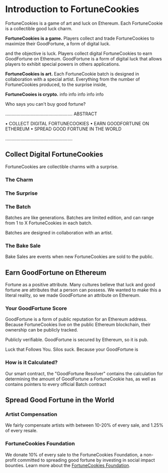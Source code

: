 # Introduction to FortuneCookies
FortuneCookies is a game of art and luck on Ethereum. Each FortuneCookie is a collectible good luck charm.

__FortuneCookies is a game.__ Players collect and trade FortuneCookies to maximize their GoodFortune, a form of digital luck.

and the objective is luck. Players collect digital FortuneCookies to earn GoodFortune on Ethereum. GoodFortune is a form of digital luck that allows players to exhibit special powers in others applications.

__FortuneCookies is art.__ Each FortuneCookie batch is designed in collaboration with a special artist. Everything from the number of FortuneCookies produced, to the surprise inside, 

__FortuneCooies is crypto.__
info
info
info
info
info

Who says you can't buy good fortune? 

.....................................................
ABSTRACT

• COLLECT DIGITAL FORTUNECOOKIES
• EARN GOODFORTUNE ON ETHEREUM
• SPREAD GOOD FORTUNE IN THE WORLD

.....................................................


## Collect Digital FortuneCookies
FortuneCookies are collectible charms with a surprise.

### The Charm

### The Surprise

### The Batch
Batches are like generations. Batches are limited edition, and can range from 1 to X FortuneCookies in each batch.

Batches are designed in collaboration with an artist.

### The Bake Sale
Bake Sales are events when new FortuneCookies are sold to the public. 

## Earn GoodFortune on Ethereum
Fortune as a positive attribute. Many cultures believe that luck and good fortune are attributes that a person can possess. We wanted to make this a literal reality, so we made GoodFortune an attribute on Ethereum.

### Your GoodFortune Score

GoodFortune is a form of public reputation for an Ethereum address. Because FortuneCookies live on the public Ethereum blockchain, their ownership can be publicly tracked. 

Publicly verifiable. GoodFortune is secured by Ethereum, so it is pub.

Luck that Follows You. Silos suck. Because your GoodFortune is 

### How is it Calculated?
Our smart contract, the "GoodFortune Resolver" contains the calculation for determining the amount of GoodFortune a FortuneCookie has, as well as contains pointers to every official Batch contract

## Spread Good Fortune in the World

### Artist Compensation
We fairly compensate artists with between 10-20% of every sale, and 1.25% of every resale.

### FortuneCookies Foundation
We donate 10% of every sale to the FortuneCookies Foundation, a non-profit committed to spreading good fortune by investing in social impact bounties. Learn more about the [FortuneCookies Foundation](http://fortunecookies.foundation).




